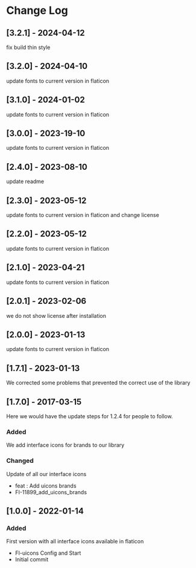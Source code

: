 # Change Log

## [3.2.1] - 2024-04-12
fix build thin style

## [3.2.0] - 2024-04-10
update fonts to current version in flaticon

## [3.1.0] - 2024-01-02
update fonts to current version in flaticon

## [3.0.0] - 2023-19-10
update fonts to current version in flaticon

## [2.4.0] - 2023-08-10
update readme
## [2.3.0] - 2023-05-12
update fonts to current version in flaticon and change license

## [2.2.0] - 2023-05-12
update fonts to current version in flaticon

## [2.1.0] - 2023-04-21
update fonts to current version in flaticon

## [2.0.1] - 2023-02-06
we do not show license after installation

## [2.0.0] - 2023-01-13
update fonts to current version in flaticon 

## [1.7.1] - 2023-01-13

We corrected some problems that prevented the correct use of the library

## [1.7.0] - 2017-03-15

Here we would have the update steps for 1.2.4 for people to follow.

### Added

We add interface icons for brands to our library

### Changed

Update of all our interface icons

- feat : Add uicons brands
- FI-11899_add_uicons_brands

## [1.0.0] - 2022-01-14

### Added

First version with all interface icons available in flaticon

- FI-uicons Config and Start
- Initial commit
